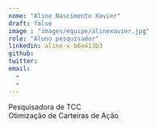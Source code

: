 ```yaml
---
nome: "Aline Nascimento Xavier"
draft: false
image : "images/equipe/alinexavier.jpg"
role: "Aluno pesquisador"
linkedin: aline-x-b6a413b3
github: 
twitter: 
email:
  - 
  - 
---
```

Pesquisadora de TCC <br> Otimização de Carteiras de Ação

